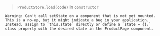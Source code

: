 > `ProductStore.load(code)` in `constructor`

    Warning: Can't call setState on a component that is not yet mounted. This is a no-op, but it might indicate a bug in your application.
    Instead, assign to `this.state` directly or define a `state = {};` class property with the desired state in the ProductPage component.

